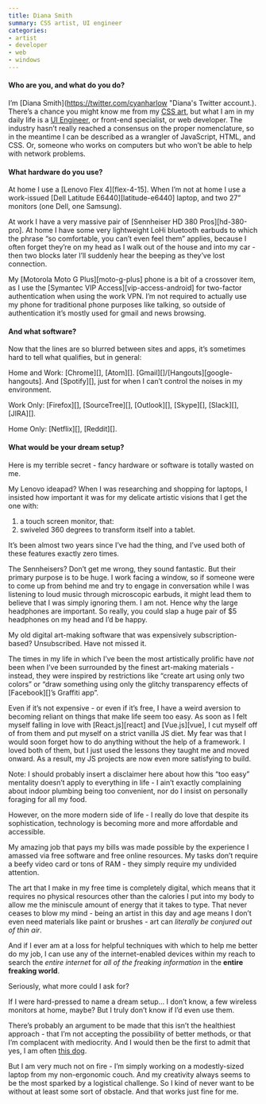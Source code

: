 ```yaml
---
title: Diana Smith
summary: CSS artist, UI engineer
categories:
- artist
- developer
- web
- windows
---
```


#### Who are you, and what do you do?

I’m [Diana Smith](https://twitter.com/cyanharlow "Diana's Twitter account.). There’s a chance you might know me from my [CSS art](http://diana-adrianne.com/purecss-francine/ "Diana's CSS artwork."), but what I am in my daily life is a [UI Engineer](https://www.linkedin.com/in/dasli/ "Diana's LinkedIn account."), or front-end specialist, or web developer. The industry hasn’t really reached a consensus on the proper nomenclature, so in the meantime I can be described as a wrangler of JavaScript, HTML, and CSS. Or, someone who works on computers but who won’t be able to help with network problems.

#### What hardware do you use?

At home I use a [Lenovo Flex 4][flex-4-15]. When I’m not at home I use a work-issued [Dell Latitude E6440][latitude-e6440] laptop, and two 27” monitors (one Dell, one Samsung).

At work I have a very massive pair of [Sennheiser HD 380 Pros][hd-380-pro]. At home I have some very lightweight LoHi bluetooth earbuds to which the phrase “so comfortable, you can’t even feel them” applies, because I often forget they’re on my head as I walk out of the house and into my car - then two blocks later I’ll suddenly hear the beeping as they’ve lost connection.

My [Motorola Moto G Plus][moto-g-plus] phone is a bit of a crossover item, as I use the [Symantec VIP Access][vip-access-android] for two-factor authentication when using the work VPN. I’m not required to actually use my phone for traditional phone purposes like talking, so outside of authentication it’s mostly used for gmail and news browsing.

#### And what software?

Now that the lines are so blurred between sites and apps, it’s sometimes hard to tell what qualifies, but in general:

Home and Work: [Chrome][], [Atom][]. [Gmail][]/[Hangouts][google-hangouts]. And [Spotify][], just for when I can’t control the noises in my environment. 

Work Only: [Firefox][], [SourceTree][], [Outlook][], [Skype][], [Slack][], [JIRA][].

Home Only: [Netflix][], [Reddit][].

#### What would be your dream setup?

Here is my terrible secret - fancy hardware or software is totally wasted on me.

My Lenovo ideapad? When I was researching and shopping for laptops, I insisted how important it was for my delicate artistic visions that I get the one with:

1. a touch screen monitor, that:
2. swiveled 360 degrees to transform itself into a tablet.

It’s been almost two years since I’ve had the thing, and I’ve used both of these features exactly zero times.

The Sennheisers? Don’t get me wrong, they sound fantastic. But their primary purpose is to be huge. I work facing a window, so if someone were to come up from behind me and try to engage in conversation while I was listening to loud music through microscopic earbuds, it might lead them to believe that I was simply ignoring them. I am not. Hence why the large headphones are important. So really, you could slap a huge pair of $5 headphones on my head and I’d be happy.

My old digital art-making software that was expensively subscription-based? Unsubscribed. Have not missed it.

The times in my life in which I’ve been the most artistically prolific have _not_ been when I’ve been surrounded by the finest art-making materials - instead, they were inspired by restrictions like “create art using only two colors” or “draw something using only the glitchy transparency effects of [Facebook][]’s Graffiti app”.

Even if it’s not expensive - or even if it’s free, I have a weird aversion to becoming reliant on things that make life seem too easy. As soon as I felt myself falling in love with [React.js][react] and [Vue.js][vue], I cut myself off of from them and put myself on a strict vanilla JS diet. My fear was that I would soon forget how to do anything without the help of a framework. I loved both of them, but I just used the lessons they taught me and moved onward. As a result, my JS projects are now even more satisfying to build.

Note: I should probably insert a disclaimer here about how this “too easy” mentality doesn’t apply to everything in life - I ain’t exactly complaining about indoor plumbing being too convenient, nor do I insist on personally foraging for all my food.

However, on the more modern side of life - I really do love that despite its sophistication, technology is becoming more and more affordable and accessible.

My amazing job that pays my bills was made possible by the experience I amassed via free software and free online resources. My tasks don’t require a beefy video card or tons of RAM - they simply require my undivided attention.

The art that I make in my free time is completely digital, which means that it requires no physical resources other than the calories I put into my body to allow me the miniscule amount of energy that it takes to type. That never ceases to blow my mind - being an artist in this day and age means I don’t even need materials like paint or brushes - art can _literally be conjured out of thin air_.

And if I ever am at a loss for helpful techniques with which to help me better do my job, I can use any of the internet-enabled devices within my reach to search the _entire internet_ for _all of the freaking information_ in the **entire freaking world**. 

Seriously, what more could I ask for?

If I were hard-pressed to name a dream setup… I don’t know, a few wireless monitors at home, maybe? But I truly don’t know if I’d even use them.

There’s probably an argument to be made that this isn’t the healthiest approach - that I’m not accepting the possibility of better methods, or that I’m complacent with mediocrity. And I would then be the first to admit that yes, I am often [this dog](http://gunshowcomic.com/648).

But I am very much not on fire - I’m simply working on a modestly-sized laptop from my non-ergonomic couch. And my creativity always seems to be the most sparked by a logistical challenge. So I kind of never want to be without at least some sort of obstacle. And that works just fine for me.
